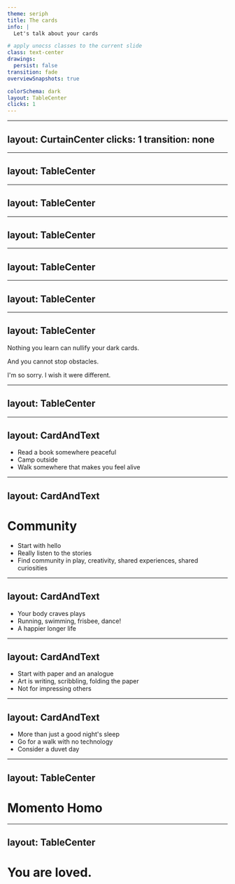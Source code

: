 ```yaml
---
theme: seriph
title: The cards
info: |
  Let's talk about your cards

# apply unocss classes to the current slide
class: text-center
drawings:
  persist: false
transition: fade
overviewSnapshots: true

colorSchema: dark
layout: TableCenter
clicks: 1
---
```


<Cards />

<!-- I want to tell you a story (flip, count to two) -->

---
layout: CurtainCenter
clicks: 1
transition: none
---

<TheHero />

<!-- This is the story of you (flip card). The hero. It is the story of me as well and what it means to be alive and doing your best -->


---
layout: TableCenter
---

<FlowingCards />

<!-- In life we are dealt cards. We do not ask for these cards. Some of them are dealt at birth some, later in life. -->
---
layout: TableCenter
---

<ThreeUp>
  <CardFront title="Chronic Depression" kind="dark" imageUrl="/dark-perfectionism.svg" :animated="false" />
  <v-click>
    <CardFront title="Perfectionism" kind="dark" imageUrl="/dark-depression.svg" :animated="false" />
  </v-click>
  <v-click>
    <CardFront title="Nuerodiversity" kind="dark" imageUrl="/dark-nuerodiversity.svg" :animated="false" />
  </v-click>
</ThreeUp>

<!--Some are dark cards. Like chronic depression (click), perfectionism (click), and nuerodiversity. These cards will be with us our whole life and you must make them your friends. Take them to tea. Get to know them.-->

---
layout: TableCenter
---

<ThreeUp>
  <CardFront title="Time of peace" kind="light" imageUrl="/light-peace.svg" :animated="false" />
  <v-click>
    <CardFront title="Strong Family" kind="light" imageUrl="/light-family.svg" :animated="false" />
  </v-click>
  <v-click>
    <CardFront title="Health" kind="light" imageUrl="/light-health.svg" :animated="false" />
  </v-click>
</ThreeUp>

<!-- Some cards are light cards. You may have been born into a time of peace and prosperity. (click) You may have a strong family. (click) You may have your health. These are blessings. These too you did not earn. They are the grace of the universe. Treasure them. -->


---
layout: TableCenter
---

<ThreeUp>
  <CardFront title="Relationship Ending" kind="obstacle" imageUrl="/obstacle-heartbreak.svg" :animated="false" />
  <v-click>
    <CardFront title="Career Changes" kind="obstacle" imageUrl="/obstacle-job-loss.svg" :animated="false" />
  </v-click>
  <v-click>
    <CardFront title="Identity Crisis" kind="obstacle" imageUrl="/obstacle-identity.svg" :animated="false" />
  </v-click>
</ThreeUp>

<!-- As you live through life you will be dealt obstacles. They will appear when it's most inconvient. You will need to do your best. Relationships will end.  (click) Careers will change, sometimes suddenly. (click) And you will have moments of identity crisis. You will overcome these obstacles. -->



---
layout: TableCenter
---

<TheComputer />

<!-- By being here, and listening, hero. You have been dealt an obstacle card of the computer. We all share this card. This machine is a box of wonder but it will also steal your heart and make your mind hard. Do not let it do this. Fight for your hummanity, your body, your community. You need to remember that you are a person first and a computer practioner second.-->

---
layout: TableCenter
---

<p>Nothing you learn can <span class="cancel-wish">nullify</span> your dark cards.</p>

<p>And you <span class="cancel-wish">cannot stop</span> obstacles.</p>

<v-click>
<p class="im-sorry">I'm so sorry. I wish it were different.</p>
</v-click>

<!-- These are your cards. You must bear them, love them work with them. You cannot wish away your dark cards. You cannot stop obstacles. You will age. The people you love will change. (click) I wish it were different. I'm so sorry.-->

---
layout: TableCenter
---

<FiveCards />

<!---
You will have aid. You may not always know the light cards that are available to you. But I want to tell you about some that dear to me.
-->


---
layout: CardAndText
---

<template v-slot:card>
  <CardFront title="Nature" imageUrl="/nature.svg" />
</template>

- Read a book somewhere peaceful
- Camp outside
- Walk somewhere that makes you feel alive

<!-- Nature reminds us that we are part of something bigger. It reminds us that there are season to
being alive. It teaches us to slow and to feel. Being in Nature doesn't have to be complicated. Take a book and read somewhere you find
peaceful. Listen to the way the world sounds. Spend a night camping outside with the magic of a fire. Car camping counts. Walk in
the solemnity of a forest or deep in a city park. What birds are those? What's the name of that plant?

Nature helps break the spell of the computer. It is not rigid, it flows. Answers can be right and wrong at the same time. It's answer is
always "it depends".

You can not have an inauthentic experience in nature. Relax into what is there in that moment. You'll feel better.
-->

---
layout: CardAndText
---

<template v-slot:card>
  <CardFront title="Community" imageUrl="/community.svg" rotationAngle="3" />
</template>

# Community

- Start with hello
- Really listen to the stories
- Find community in play, creativity, shared experiences, shared curiosities

<!--Community will save your life. Again and again. Your community will remind you that you are not alone, that your feelings
are wonderous and yours and also familiar. Whoever you are, not matter how lonely, community beckons to you. Start with hello.
Find the people who make you feel alive and grounded in the fullness of yourself. Ask about their adventures, really listen.
Give of yourself with no expectation other than knowing and being known. You may have a dark card of social anxiety, I know
I do. Try to be patient, feel your feet on the ground, the air in your lungs.

Community exists in so many forms from people you play video games with, solve crosswords with, mail postcards to, program
with and so much.

Even computers long for community. They connect over huge distances. But the protocols are rigid. Remember to give and flex in
your community.
-->

---
layout: CardAndText
---

<template v-slot:card>
  <CardFront title="Vitality" imageUrl="/vitality.svg" rotationAngle="-4" />
</template>

- Your body craves plays
- Running, swimming, frisbee, dance!
- A happier longer life

<!-- Your body craves play. Somewhere inside of you you probably already know this. It wants to run
and move and jump. It wants to twirl a pen between fingers just because it's cool. Find these feeling
and nurture them. Being in your body can be a group thing in team sports or even just going for a walk
together. For many of us, though, we might be drawn to solitary activities.

For me running is a practice that makes me feel more alive. At first my mind will be loud with stories
but as I get into a run things quiet and I am feeling my feet hit the ground and my breath come in
1, 2, 3 and then out 1, 2, 3.

You don't need to know this to enjoy it but playing in your body throughout extends the quality and quantity
of your life. You have to practice a little everday.

Being in your body is almost the computer's opposite. You think and feel with the whole of you. Especially
after a long day of programming there's probably a part of you craving this.
-->

---
layout: CardAndText
---

<template v-slot:card>
  <CardFront title="Art" imageUrl="/art.svg" rotationAngle="7" />
</template>

- Start with paper and an analogue
- Art is writing, scribbling, folding the paper
- Not for impressing others

<!--
Art gives your mind a break form rigid thinking.

The world is so big and so full and it can, at times seem full of dark cards. Making is an act of rebellion.
Making says I exist, I matter. I am full of feeling and wonder. Art may feel awkward at first. You might not be
good at it or it might be a long forogtten form of play. Your hands, your mind, and spirit crave this kind of play.
Remember when you were excited to draw the forms or home, family, cards, trees. That spark is still alive in you.

The art you make is for you. Start with a sheet of paper and an analog tool. Your hand will know what to do. Do you
want to write stories? Draw scribbles? Faces? Words? Plans? This is a part of you talking to yourself. Listen.

You are not making art to impress others. This is a catharsis. This is a messy part of you that wants to be heard.
-->

---
layout: CardAndText
---

<template v-slot:card>
  <CardFront title="Rest" imageUrl="/rest.svg" />
</template>

- More than just a good night's sleep
- Go for a walk with no technology
- Consider a duvet day

<!-- This is perhaps the hardest of the light cards that I know. You must rest. Rest is not just sleeping at night,
although your needs and craves that. It also means fallow periods. It means time where nothing is expected of you
either by yourself or by others. You are tending to the fullness of yourself and investing in the future. I promise
you are not lazy for needing rest, recovery and space.

One form of rest that I find helpful is the "duvet day". On a duvet day I make an effort to stay in pajamas, I hang
around the couch or the bed. I read. I listen to music. I don't check my fitness rings or worry about what I have
created or done that day. I allow myself rest. You might find your version of duvet day be it sabbath, no-technology
at the dinner table, or trips to places where there's no cell reception.

The computer and technology never ceases and always wants. It sends push notifications, runs cron jobs, and grows
bigger every moment. You are not a computer.
 -->

---
layout: TableCenter
---

<h1 class="warning">
Momento Homo
</h1>

<!-- Remember that you are a person. You are filled with wonder and universes and magic. And you are also full of feeling. You will need rest. You will have sick days. You will have wonderous days. Remember that you are a person and you are allowed all of it.-->

---
layout: TableCenter
---

<h1 class="loved">You are loved.</h1>

<Nametag />

<!-- You are loved, my hero. May your adventure be wonderous. Be good to each other.-->


